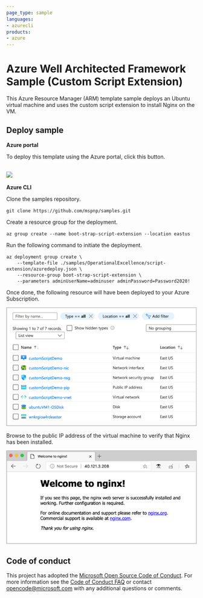 ```yaml
--- 
page_type: sample
languages:
- azurecli
products:
- azure
---
```


# Azure Well Architected Framework Sample (Custom Script Extension)

This Azure Resource Manager (ARM) template sample deploys an Ubuntu virtual machine and uses the custom script extension to install Nginx on the VM.

## Deploy sample

**Azure portal**

To deploy this template using the Azure portal, click this button.  

<br />

<a href="https://portal.azure.com/#create/Microsoft.Template/uri/https%3A%2F%2Fraw.githubusercontent.com%2Fmspnp%2Fsamples%2Fmaster%2FOperationalExcellence%2Fscript-extension%2Fazuredeploy.json" target="_blank">
    <img src="http://azuredeploy.net/deploybutton.png"/>
</a>  

**Azure CLI**

Clone the samples repository.

```azurecli
git clone https://github.com/mspnp/samples.git
```

Create a resource group for the deployment.

```azurecli
az group create --name boot-strap-script-extension --location eastus
```

Run the following command to initiate the deployment.

```azurecli
az deployment group create \
    --template-file ./samples/OperationalExcellence/script-extension/azuredeploy.json \
    --resource-group boot-strap-script-extension \
    --parameters adminUserName=adminuser adminPassword=Password2020!
```

Once done, the following resource will have been deployed to your Azure Subscription.

![Image of Azure resources, as seen in the Azure portal.](./images/custom-script-demo-resources.png)

Browse to the public IP address of the virtual machine to verify that Nginx has been installed.

![Image of Nginx default page seen in a web browser.](./images/nginx.png)

## Code of conduct

This project has adopted the [Microsoft Open Source Code of Conduct](https://opensource.microsoft.com/codeofconduct/). For more information see the [Code of Conduct FAQ](https://opensource.microsoft.com/codeofconduct/faq/) or contact [opencode@microsoft.com](mailto:opencode@microsoft.com) with any additional questions or comments.
